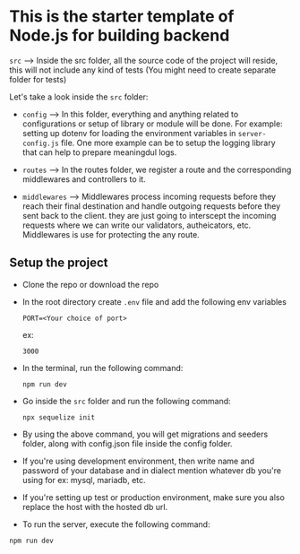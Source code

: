 # This is the starter template of Node.js for building backend

`src` --> Inside the src folder, all the source code of the project will reside, this will not include any kind of tests (You might need to create separate folder for tests)

Let's take a look inside the `src` folder:

- `config` --> In this folder, everything and anything related to configurations or setup of library or module will be done. For example: setting up dotenv for loading the environment variables in `server-config.js` file. One more example can be to setup the logging library that can help to prepare meaningdul logs.

- `routes` --> In the routes folder, we register a route and the corresponding middlewares and controllers to it.

- `middlewares` --> Middlewares process incoming requests before they reach their final destination and handle outgoing requests before they sent back to the client. they are just going to interscept the incoming requests where we can write our validators, autheicators, etc. Middlewares is use for protecting the any route.

## Setup the project

- Clone the repo or download the repo
- In the root directory create `.env` file and add the following env variables
  ```
  PORT=<Your choice of port>
  ```
  ex:
  ```
  3000
  ```
- In the terminal, run the following command:
  ```
  npm run dev
  ```
- Go inside the `src` folder and run the following command:
  ``` 
  npx sequelize init
  ```  
- By using the above command, you will get migrations and seeders folder, along with config.json file inside the config folder.
- If you're using development environment, then write name and password of your database and in dialect mention whatever db you're using for ex: mysql, mariadb, etc.
- If you're setting up test or production environment, make sure you also replace the host with the hosted db url.

- To run the server, execute the following command:

```
npm run dev
```  


